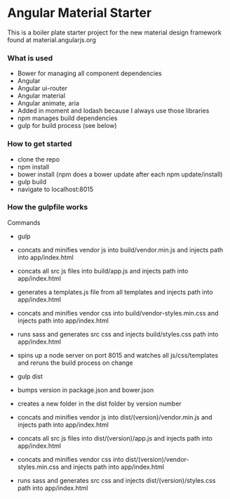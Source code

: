 # Angular Material Starter

This is a boiler plate starter project for the new material design framework found at material.angularjs.org

### What is used

* Bower for managing all component dependencies
* Angular
* Angular ui-router
* Angular material
* Angular animate, aria
* Added in moment and lodash because I always use those libraries
* npm manages build dependencies
* gulp for build process (see below)

### How to get started

* clone the repo
* npm install
* bower install (npm does a bower update after each npm update/install)
* gulp build
* navigate to localhost:8015

### How the gulpfile works

Commands
* gulp
* concats and minifies vendor js into build/vendor.min.js and injects path into app/index.html
* concats all src js files into build/app.js and injects path into app/index.html
* generates a templates.js file from all templates and injects path into app/index.html
* concats and minifies vendor css into build/vendor-styles.min.css and injects  path into app/index.html
* runs sass and generates src css and injects build/styles.css path into app/index.html
* spins up a node server on port 8015 and watches all js/css/templates and reruns the build process on change

* gulp dist
* bumps version in package.json and bower.json
* creates a new folder in the dist folder by version number
* concats and minifies vendor js into dist/(version)/vendor.min.js and injects path into app/index.html
* concats all src js files into dist/(version)/app.js and injects path into app/index.html
* concats and minifies vendor css into dist/(version)/vendor-styles.min.css and injects  path into app/index.html
* runs sass and generates src css and injects dist/(version)/styles.css path into app/index.html